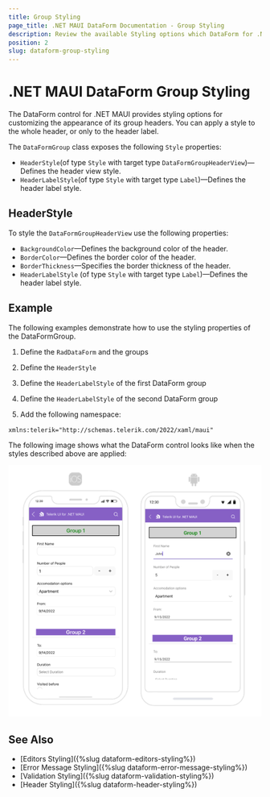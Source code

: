 ```yaml
---
title: Group Styling
page_title: .NET MAUI DataForm Documentation - Group Styling
description: Review the available Styling options which DataForm for .NET MAUI control provides when groups are applied.
position: 2
slug: dataform-group-styling
---
```


# .NET MAUI DataForm Group Styling

The DataForm control for .NET MAUI provides styling options for customizing the appearance of its group headers. You can apply a style to the whole header, or only to the header label.

The `DataFormGroup` class exposes the following `Style` properties:

* `HeaderStyle`(of type `Style` with target type `DataFormGroupHeaderView`)&mdash;Defines the header view style.
* `HeaderLabelStyle`(of type `Style` with target type `Label`)&mdash;Defines the header label style.

## HeaderStyle

To style the `DataFormGroupHeaderView` use the following properties:

* `BackgroundColor`&mdash;Defines the background color of the header.
* `BorderColor`&mdash;Defines the border color of the header.
* `BorderThickness`&mdash;Specifies the border thickness of the header.
* `HeaderLabelStyle` (of type `Style` with target type `Label`)&mdash;Defines the header label style.

## Example

The following examples demonstrate how to use the styling properties of the DataFormGroup.

1. Define the `RadDataForm` and the groups

<snippet id='dataform-group-styling' />

2. Define the `HeaderStyle`

<snippet id='dataform-group-styling-header-view-style' />

3. Define the `HeaderLabelStyle` of the first DataForm group

<snippet id='dataform-group-styling-header-label-style' />

4. Define the `HeaderLabelStyle` of the second DataForm group

<snippet id='dataform-group-styling-header-label-style-alt' />

5. Add the following namespace:

 ```XAML
xmlns:telerik="http://schemas.telerik.com/2022/xaml/maui"
 ```

The following image shows what the DataForm control looks like when the styles described above are applied:

![.NET MAUI DataForm Group Styling](../images/dataform-group-styling.png)

## See Also

- [Editors Styling]({%slug dataform-editors-styling%})
- [Error Message Styling]({%slug dataform-error-message-styling%})
- [Validation Styling]({%slug dataform-validation-styling%})
- [Header Styling]({%slug dataform-header-styling%})